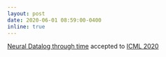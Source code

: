 ```yaml
---
layout: post
date: 2020-06-01 08:59:00-0400
inline: true
---
```


[Neural Datalog through time](https://arxiv.org/abs/2006.16723) accepted to [ICML 2020](https://icml.cc/Conferences/2020)